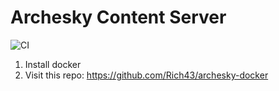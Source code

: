 Archesky Content Server
=======================

![CI](https://github.com/Rich43/archesky-content-server/workflows/CI/badge.svg)

1. Install docker
2. Visit this repo: https://github.com/Rich43/archesky-docker
 
